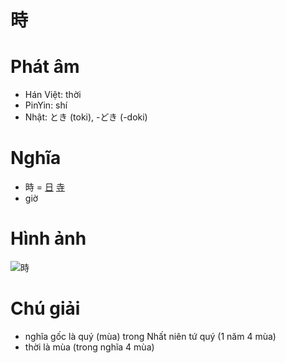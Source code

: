 # 時

# Phát âm
* Hán Việt: thời
* PinYin: shí
* Nhật: とき (toki), -どき (-doki)

# Nghĩa
* 時 = [日](日.md) [寺](寺.md)
* giờ

# Hình ảnh
![時](../img/時.png)

# Chú giải
+ nghĩa gốc là quý (mùa) trong Nhất niên tứ quý (1 năm 4 mùa)
+ thời là mùa (trong nghĩa 4 mùa)

<script>window.HANZI_FIELD='時';</script>